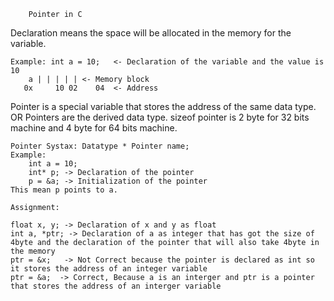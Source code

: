 		Pointer in C
Declaration means the space will be allocated in the memory for the variable.

	Example: int a = 10;   <- Declaration of the variable and the value is 10
		a | | | | |	<- Memory block
	   0x	  10 02    04  <- Address

Pointer is a special variable that stores the address of the same data type.
		OR
Pointers are the derived data type.
sizeof pointer is 2 byte for 32 bits machine and 4 byte for 64 bits machine.

	Pointer Systax: Datatype * Pointer name;
	Example: 
		int a = 10;
		int* p; -> Declaration of the pointer
		p = &a;	-> Initialization of the pointer
	This mean p points to a.

	Assignment:

	float x, y; -> Declaration of x and y as float
	int a, *ptr; -> Declaration of a as integer that has got the size of 4byte and the declaration of the pointer that will also take 4byte in the memory
	ptr = &x;   -> Not Correct because the pointer is declared as int so it stores the address of an integer variable  
	ptr = &a;  -> Correct, Because a is an interger and ptr is a pointer that stores the address of an interger variable
	
